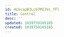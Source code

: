 ```yaml
---
id: HLkcapB3Lcb7MIJVs_fFl
title: Control
desc: ''
updated: 1639759165185
created: 1639759165185
---
```


